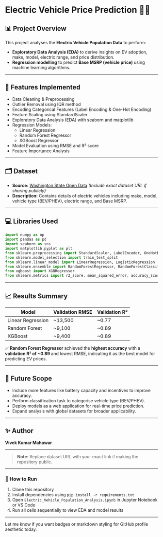 # Electric Vehicle Price Prediction 🚗🔋

## 📊 **Project Overview**

This project analyses the **Electric Vehicle Population Data** to perform:

- **Exploratory Data Analysis (EDA)** to derive insights on EV adoption, make, model, electric range, and price distribution.
- **Regression modelling** to predict **Base MSRP (vehicle price)** using machine learning algorithms.

---

## 🔧 **Features Implemented**

- Data Cleaning & Preprocessing
- Outlier Removal using IQR method
- Encoding Categorical Features (Label Encoding & One-Hot Encoding)
- Feature Scaling using StandardScaler
- Exploratory Data Analysis (EDA) with seaborn and matplotlib
- Regression Models:
  - Linear Regression
  - Random Forest Regressor
  - XGBoost Regressor
- Model Evaluation using RMSE and R² score
- Feature Importance Analysis

---

## 🗂️ **Dataset**

- **Source:** [Washington State Open Data](https://data.wa.gov/) *(Include exact dataset URL if sharing publicly)*
- **Description:** Contains details of electric vehicles including make, model, vehicle type (BEV/PHEV), electric range, and Base MSRP.

---

## 💻 **Libraries Used**

```python
import numpy as np
import pandas as pd
import seaborn as sns
import matplotlib.pyplot as plt
from sklearn.preprocessing import StandardScaler, LabelEncoder, OneHotEncoder
from sklearn.model_selection import train_test_split
from sklearn.linear_model import LinearRegression, LogisticRegression
from sklearn.ensemble import RandomForestRegressor, RandomForestClassifier, GradientBoostingClassifier
from xgboost import XGBRegressor
from sklearn.metrics import r2_score, mean_squared_error, accuracy_score
```

---

## 📈 **Results Summary**

| Model             | Validation RMSE | Validation R² |
| ----------------- | --------------- | ------------- |
| Linear Regression | \~13,500        | \~0.77        |
| Random Forest     | \~9,100         | \~0.89        |
| XGBoost           | \~9,400         | \~0.89        |

✅ **Random Forest Regressor** achieved the **highest accuracy** with a **validation R² of \~0.89** and lowest RMSE, indicating it as the best model for predicting EV prices.

---

## 🚀 **Future Scope**

- Include more features like battery capacity and incentives to improve accuracy.
- Perform classification task to categorise vehicle type (BEV/PHEV).
- Deploy models as a web application for real-time price prediction.
- Expand analysis with global datasets for broader applicability.

---

## ✨ **Author**

**Vivek Kumar Mahawar**

---

> **Note:** Replace dataset URL with your exact link if making the repository public.

---

### 📌 **How to Run**

1. Clone this repository
2. Install dependencies using `pip install -r requirements.txt`
3. Open `Electric_Vehicle_Population_Analysis.ipynb` in Jupyter Notebook or VS Code
4. Run all cells sequentially to view EDA and model results

---

Let me know if you want badges or markdown styling for GitHub profile aesthetic today.


